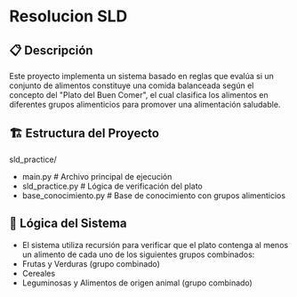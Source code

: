 # Resolucion SLD
## 📋 Descripción

Este proyecto implementa un sistema basado en reglas que evalúa si un conjunto de alimentos constituye una comida balanceada según el concepto del "Plato del Buen Comer", el cual clasifica los alimentos en diferentes grupos alimenticios para promover una alimentación saludable.

## 🏗️ Estructura del Proyecto
sld_practice/
- main.py # Archivo principal de ejecución
- sld_practice.py # Lógica de verificación del plato
- base_conocimiento.py # Base de conocimiento con grupos alimenticios

## 🧠 Lógica del Sistema
- El sistema utiliza recursión para verificar que el plato contenga al menos un alimento de cada uno de los siguientes grupos combinados:
- Frutas y Verduras (grupo combinado)
- Cereales
- Leguminosas y Alimentos de origen animal (grupo combinado)
